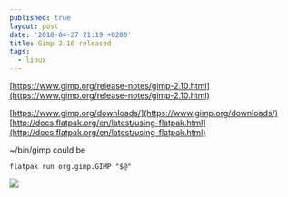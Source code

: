 ```yaml
---
published: true
layout: post
date: '2018-04-27 21:19 +0200'
title: Gimp 2.10 released
tags:
  - linux
---
```

[https://www.gimp.org/release-notes/gimp-2.10.html](https://www.gimp.org/release-notes/gimp-2.10.html)

[https://www.gimp.org/downloads/](https://www.gimp.org/downloads/)  
[http://docs.flatpak.org/en/latest/using-flatpak.html](http://docs.flatpak.org/en/latest/using-flatpak.html)

~/bin/gimp could be

	flatpak run org.gimp.GIMP "$@"
    
![](https://cdn.scrot.moe/images/2018/05/07/gimp210.png)
